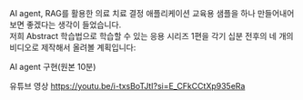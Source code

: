  AI agent, RAG를 활용한 의료 치료 결정 애플리케이션 교육용 샘플을 하나 만들어내어 보면 좋겠다는 생각이 들었습니다.  
저희 Abstract 학습법으로 학습할 수 있는 응용 시리즈 1편을 각기 십분 전후의 네 개의 비디오로 제작해서 올려볼 계획입니다:

AI agent 구현(원본 10분)

유튜브 영상 
https://youtu.be/i-txsBoTJtI?si=E_CFkCCtXp935eRa

